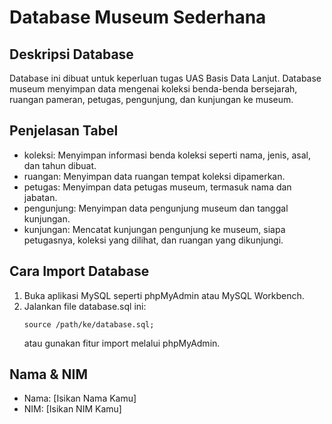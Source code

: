 
# Database Museum Sederhana

## Deskripsi Database
Database ini dibuat untuk keperluan tugas UAS Basis Data Lanjut. Database museum menyimpan data mengenai koleksi benda-benda bersejarah, ruangan pameran, petugas, pengunjung, dan kunjungan ke museum.

## Penjelasan Tabel
- koleksi: Menyimpan informasi benda koleksi seperti nama, jenis, asal, dan tahun dibuat.
- ruangan: Menyimpan data ruangan tempat koleksi dipamerkan.
- petugas: Menyimpan data petugas museum, termasuk nama dan jabatan.
- pengunjung: Menyimpan data pengunjung museum dan tanggal kunjungan.
- kunjungan: Mencatat kunjungan pengunjung ke museum, siapa petugasnya, koleksi yang dilihat, dan ruangan yang dikunjungi.

## Cara Import Database
1. Buka aplikasi MySQL seperti phpMyAdmin atau MySQL Workbench.
2. Jalankan file database.sql ini:
   ```
   source /path/ke/database.sql;
   ```
   atau gunakan fitur import melalui phpMyAdmin.

## Nama & NIM
- Nama: [Isikan Nama Kamu]
- NIM: [Isikan NIM Kamu]
